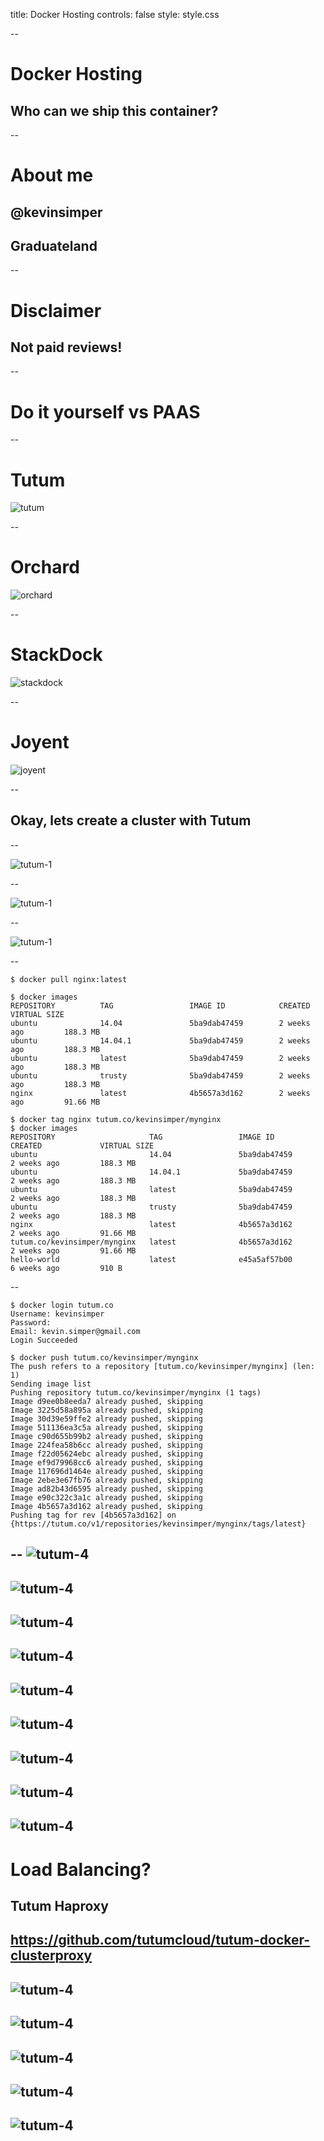 title: Docker Hosting
controls: false
style: style.css

--

# Docker Hosting
## Who can we ship this container?

--

# About me

## @kevinsimper
## Graduateland

--

# Disclaimer
## Not paid reviews!

--

# Do it yourself vs PAAS

--

# Tutum

![tutum](tutum.png)

--

# Orchard

![orchard](orchard.png)

--

# StackDock

![stackdock](stackdock.png)

--

# Joyent

![joyent](joyent.png)

--

## Okay, lets create a cluster with Tutum

--

![tutum-1](tutum-1.png)

--

![tutum-1](tutum-2.png)

--

![tutum-1](tutum-3.png)

--
```
$ docker pull nginx:latest

$ docker images
REPOSITORY          TAG                 IMAGE ID            CREATED             VIRTUAL SIZE
ubuntu              14.04               5ba9dab47459        2 weeks ago         188.3 MB
ubuntu              14.04.1             5ba9dab47459        2 weeks ago         188.3 MB
ubuntu              latest              5ba9dab47459        2 weeks ago         188.3 MB
ubuntu              trusty              5ba9dab47459        2 weeks ago         188.3 MB
nginx               latest              4b5657a3d162        2 weeks ago         91.66 MB

$ docker tag nginx tutum.co/kevinsimper/mynginx
$ docker images
REPOSITORY                     TAG                 IMAGE ID            CREATED             VIRTUAL SIZE
ubuntu                         14.04               5ba9dab47459        2 weeks ago         188.3 MB
ubuntu                         14.04.1             5ba9dab47459        2 weeks ago         188.3 MB
ubuntu                         latest              5ba9dab47459        2 weeks ago         188.3 MB
ubuntu                         trusty              5ba9dab47459        2 weeks ago         188.3 MB
nginx                          latest              4b5657a3d162        2 weeks ago         91.66 MB
tutum.co/kevinsimper/mynginx   latest              4b5657a3d162        2 weeks ago         91.66 MB
hello-world                    latest              e45a5af57b00        6 weeks ago         910 B
```
--
```
$ docker login tutum.co
Username: kevinsimper
Password:
Email: kevin.simper@gmail.com
Login Succeeded

$ docker push tutum.co/kevinsimper/mynginx
The push refers to a repository [tutum.co/kevinsimper/mynginx] (len: 1)
Sending image list
Pushing repository tutum.co/kevinsimper/mynginx (1 tags)
Image d9ee0b8eeda7 already pushed, skipping
Image 3225d58a895a already pushed, skipping
Image 30d39e59ffe2 already pushed, skipping
Image 511136ea3c5a already pushed, skipping
Image c90d655b99b2 already pushed, skipping
Image 224fea58b6cc already pushed, skipping
Image f22d05624ebc already pushed, skipping
Image ef9d79968cc6 already pushed, skipping
Image 117696d1464e already pushed, skipping
Image 2ebe3e67fb76 already pushed, skipping
Image ad82b43d6595 already pushed, skipping
Image e90c322c3a1c already pushed, skipping
Image 4b5657a3d162 already pushed, skipping
Pushing tag for rev [4b5657a3d162] on {https://tutum.co/v1/repositories/kevinsimper/mynginx/tags/latest}
```
--
![tutum-4](tutum-4.png)
--
![tutum-4](tutum-5.png)
--
![tutum-4](tutum-6.png)
--
![tutum-4](tutum-7.png)
--
![tutum-4](tutum-8.png)
--
![tutum-4](tutum-9.png)
--
![tutum-4](tutum-10.png)
--
![tutum-4](tutum-11.png)
--
![tutum-4](tutum-12.png)
--
# Load Balancing?
## Tutum Haproxy 
https://github.com/tutumcloud/tutum-docker-clusterproxy
--
![tutum-4](tutum-13.png)
--
![tutum-4](tutum-14.png)
--
![tutum-4](tutum-15.png)
--
![tutum-4](tutum-16.png)
--
![tutum-4](tutum-17.png)
--